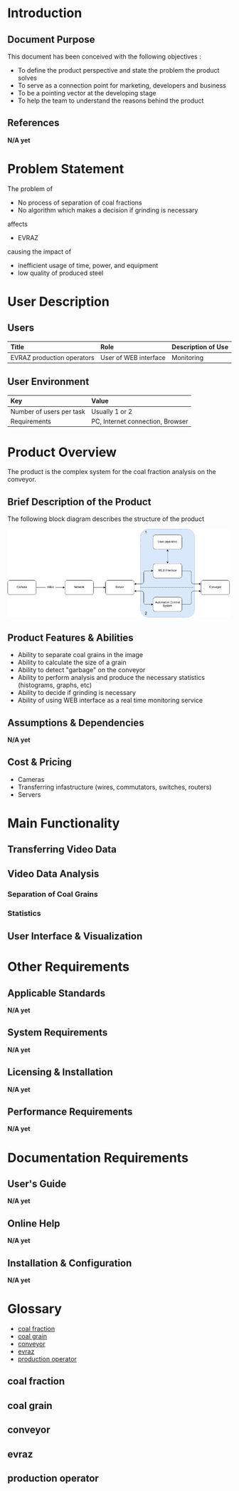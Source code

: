 # Introduction  

## Document Purpose

This document has been conceived with the following objectives :

- To define the product perspective and state the problem the product solves
- To serve as a connection point for marketing, developers and business
- To be a pointing vector at the developing stage
- To help the team to understand the reasons behind the product

## References

**N/A yet**

# Problem Statement

The problem of

- No process of separation of coal fractions
- No algorithm which makes a decision if grinding is necessary

affects

- EVRAZ

causing the impact of

- inefficient usage of time, power, and equipment
- low quality of produced steel

# User Description

## Users

| Title | Role | Description of Use |
|:---   |:--- |:--- |
| EVRAZ production operators | User of WEB interface | Monitoring |

## User Environment

| Key | Value |
| :---  | :--- |
| Number of users per task | Usually 1 or 2 |
| Requirements | PC, Internet connection, Browser |

# Product Overview

The product is the complex system for the coal fraction analysis on the conveyor.

## Brief Description of the Product

The following block diagram describes the structure of the product

<p float="center">
    <img src="/docs/diagrams/general_block_diagram.png" width="500"/>
</p>

## Product Features & Abilities

- Ability to separate coal grains in the image
- Ability to calculate the size of a grain
- Ability to detect "garbage" on the conveyor
- Ability to perform analysis and produce the necessary statistics (histograms, graphs, etc)
- Ability to decide if grinding is necessary
- Ability of using WEB interface as a real time monitoring service

## Assumptions & Dependencies

**N/A yet**

## Cost & Pricing

- Cameras
- Transferring infastructure (wires, commutators, switches, routers)
- Servers

# Main Functionality

## Transferring Video Data 

## Video Data Analysis 

### Separation of Coal Grains

### Statistics

## User Interface & Visualization

# Other Requirements

## Applicable Standards

**N/A yet**

## System Requirements

**N/A yet**

## Licensing & Installation

**N/A yet**

## Performance Requirements

**N/A yet**

# Documentation Requirements

## User's Guide

**N/A yet**

## Online Help 

**N/A yet**

## Installation & Configuration

**N/A yet**

# Glossary

- [coal fraction](#coal-fraction)
- [coal grain](#coal-grain)
- [conveyor](#conveyor)
- [evraz](#evraz)
- [production operator](#production-operator)

## coal fraction

## coal grain

## conveyor

## evraz

## production operator 
